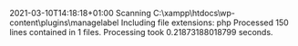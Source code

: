 2021-03-10T14:18:18+01:00
Scanning C:\xampp\htdocs\wp-content\plugins\managelabel
Including file extensions: php
Processed 150 lines contained in 1 files.
Processing took 0.21873188018799 seconds.
